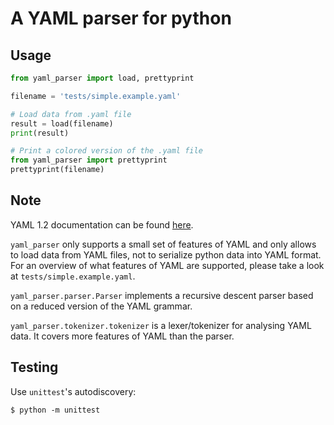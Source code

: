 # A YAML parser for python

## Usage

```python
from yaml_parser import load, prettyprint

filename = 'tests/simple.example.yaml'

# Load data from .yaml file
result = load(filename)
print(result)

# Print a colored version of the .yaml file
from yaml_parser import prettyprint
prettyprint(filename)
```

## Note

YAML 1.2 documentation can be found [here](http://yaml.org/spec/1.2/spec.html).

`yaml_parser` only supports a small set of features of YAML and only allows to load data from YAML files,
not to serialize python data into YAML format. For an overview of what features of YAML are supported, please take a
look at `tests/simple.example.yaml`.

`yaml_parser.parser.Parser` implements a recursive descent parser based on a reduced version of the YAML grammar.

`yaml_parser.tokenizer.tokenizer` is a lexer/tokenizer for analysing YAML data. It covers more features of YAML than the parser.

## Testing

Use `unittest`'s autodiscovery:

```
$ python -m unittest
```